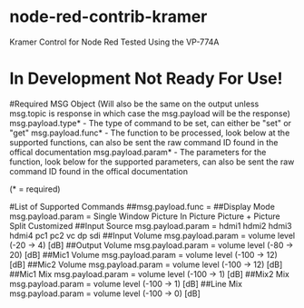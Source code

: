 # node-red-contrib-kramer
Kramer Control for Node Red
Tested Using the VP-774A

# In Development Not Ready For Use!


#Required MSG Object (Will also be the same on the output unless msg.topic is response in which case the msg.payload will be the response)
msg.payload.type* - The type of command to be set, can either be "set" or "get"
msg.payload.func* - The function to be processed, look below at the supported functions, can also be sent the raw command ID found in the offical documentation
msg.payload.param* - The parameters for the function, look below for the supported parameters, can also be sent the raw command ID found in the offical documentation

(* = required)

#List of Supported Commands
##msg.payload.func = 
##Display Mode
msg.payload.param = 
Single Window
Picture In Picture
Picture + Picture
Split
Customized
##Input Source
msg.payload.param =
hdmi1
hdmi2
hdmi3
hdmi4
pc1
pc2
vc
dp
sdi
##Input Volume
msg.payload.param = volume level (-20 -> 4) [dB]
##Output Volume
msg.payload.param = volume level (-80 -> 20) [dB]
##Mic1 Volume
msg.payload.param = volume level (-100 -> 12) [dB]
##Mic2 Volume
msg.payload.param = volume level (-100 -> 12) [dB]
##Mic1 Mix
msg.payload.param = volume level (-100 -> 1) [dB]
##Mix2 Mix
msg.payload.param = volume level (-100 -> 1) [dB]
##Line Mix
msg.payload.param = volume level (-100 -> 0) [dB]